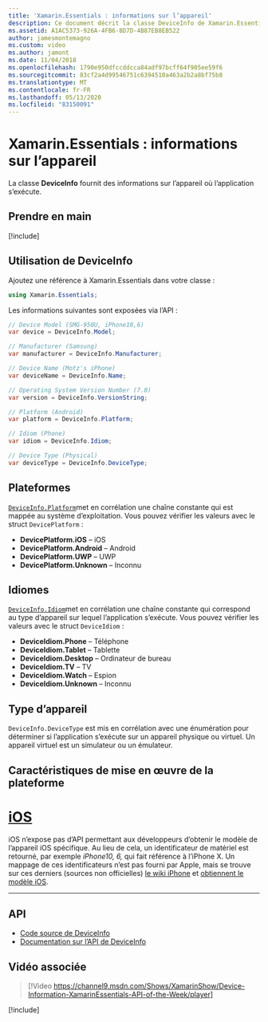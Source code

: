 ```yaml
---
title: 'Xamarin.Essentials : informations sur l’appareil'
description: Ce document décrit la classe DeviceInfo de Xamarin.Essentials, qui fournit des informations sur l’appareil où l’application s’exécute.
ms.assetid: A1AC5373-926A-4FB6-8D7D-4B87EB8EB522
author: jamesmontemagno
ms.custom: video
ms.author: jamont
ms.date: 11/04/2018
ms.openlocfilehash: 1790e950dfccddcca84adf97bcff64f905ee59f6
ms.sourcegitcommit: 83cf2a4d99546751c6394510a463a2b2a8bf75b8
ms.translationtype: MT
ms.contentlocale: fr-FR
ms.lasthandoff: 05/13/2020
ms.locfileid: "83150091"
---
```

# <a name="xamarinessentials-device-information"></a>Xamarin.Essentials : informations sur l’appareil

La classe **DeviceInfo** fournit des informations sur l’appareil où l’application s’exécute.

## <a name="get-started"></a>Prendre en main

[!include[](~/essentials/includes/get-started.md)]

## <a name="using-deviceinfo"></a>Utilisation de DeviceInfo

Ajoutez une référence à Xamarin.Essentials dans votre classe :

```csharp
using Xamarin.Essentials;
```

Les informations suivantes sont exposées via l’API :

```csharp
// Device Model (SMG-950U, iPhone10,6)
var device = DeviceInfo.Model;

// Manufacturer (Samsung)
var manufacturer = DeviceInfo.Manufacturer;

// Device Name (Motz's iPhone)
var deviceName = DeviceInfo.Name;

// Operating System Version Number (7.0)
var version = DeviceInfo.VersionString;

// Platform (Android)
var platform = DeviceInfo.Platform;

// Idiom (Phone)
var idiom = DeviceInfo.Idiom;

// Device Type (Physical)
var deviceType = DeviceInfo.DeviceType;
```

## <a name="platforms"></a>Plateformes

[`DeviceInfo.Platform`](xref:Xamarin.Essentials.DeviceInfo.Platform)met en corrélation une chaîne constante qui est mappée au système d’exploitation. Vous pouvez vérifier les valeurs avec le struct `DevicePlatform` :

- **DevicePlatform.iOS** – iOS
- **DevicePlatform.Android** – Android
- **DevicePlatform.UWP** – UWP
- **DevicePlatform.Unknown** – Inconnu

## <a name="idioms"></a>Idiomes

[`DeviceInfo.Idiom`](xref:Xamarin.Essentials.DeviceInfo.Idiom)met en corrélation une chaîne constante qui correspond au type d’appareil sur lequel l’application s’exécute. Vous pouvez vérifier les valeurs avec le struct `DeviceIdiom` :

- **DeviceIdiom.Phone** – Téléphone
- **DeviceIdiom.Tablet** – Tablette
- **DeviceIdiom.Desktop** – Ordinateur de bureau
- **DeviceIdiom.TV** – TV
- **DeviceIdiom.Watch** – Espion
- **DeviceIdiom.Unknown** – Inconnu

## <a name="device-type"></a>Type d’appareil

`DeviceInfo.DeviceType` est mis en corrélation avec une énumération pour déterminer si l’application s’exécute sur un appareil physique ou virtuel. Un appareil virtuel est un simulateur ou un émulateur.

## <a name="platform-implementation-specifics"></a>Caractéristiques de mise en œuvre de la plateforme

# <a name="ios"></a>[iOS](#tab/ios)

iOS n’expose pas d’API permettant aux développeurs d’obtenir le modèle de l’appareil iOS spécifique. Au lieu de cela, un identificateur de matériel est retourné, par exemple _iPhone10, 6,_ qui fait référence à l’iPhone X. Un mappage de ces identificateurs n’est pas fourni par Apple, mais se trouve sur ces derniers (sources non officielles) [le wiki iPhone](https://www.theiphonewiki.com/wiki/Models) et [obtiennent le modèle iOS](https://github.com/dannycabrera/Get-iOS-Model).

--------------

## <a name="api"></a>API

- [Code source de DeviceInfo](https://github.com/xamarin/Essentials/tree/master/Xamarin.Essentials/DeviceInfo)
- [Documentation sur l’API de DeviceInfo](xref:Xamarin.Essentials.DeviceInfo)

## <a name="related-video"></a>Vidéo associée

> [!Video https://channel9.msdn.com/Shows/XamarinShow/Device-Information-XamarinEssentials-API-of-the-Week/player]

[!include[](~/essentials/includes/xamarin-show-essentials.md)]
